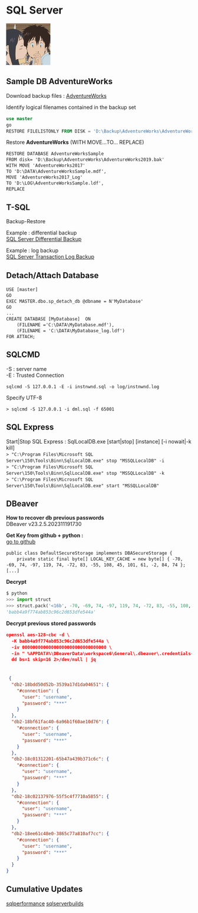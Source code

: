 # SQL Server
![Avatar](https://github.com/dgucc/sandbox/blob/main/tips/images/avatar.gif)  
## Sample DB **AdventureWorks**

Download backup files :
[AdventureWorks](https://github.com/Microsoft/sql-server-samples/releases/download/adventureworks/AdventureWorks2019.bak)  

Identify logical filenames contained in the backup set
```sql
use master
go
RESTORE FILELISTONLY FROM DISK = 'D:\Backup\AdventureWorks\AdventureWorks2019.bak' WITH FILE = 1  
```
Restore **AdventureWorks** (WITH MOVE...TO... REPLACE)  
```mssql
RESTORE DATABASE AdventureWorksSample
FROM disk= 'D:\Backup\AdventureWorks\AdventureWorks2019.bak'
WITH MOVE 'AdventureWorks2017' 
TO 'D:\DATA\AdventureWorksSample.mdf',
MOVE 'AdventureWorks2017_Log' 
TO 'D:\LOG\AdventureWorksSample.ldf',
REPLACE
```

## T-SQL

Backup-Restore  

Example : differential backup  
[SQL Server Differential Backup](https://www.sqlservertutorial.net/sql-server-administration/sql-server-differential-backup/)  

Example : log backup  
[SQL Server Transaction Log Backup](https://www.sqlservertutorial.net/sql-server-administration/sql-server-transaction-log-backup/)  

## Detach/Attach Database  
```mssql
USE [master]
GO
EXEC MASTER.dbo.sp_detach_db @dbname = N'MyDatabase'
GO
...
CREATE DATABASE [MyDatabase]  ON 
	(FILENAME ='C:\DATA\MyDatabase.mdf'), 
	(FILENAME = 'C:\DATA\MyDatabase_log.ldf') 
FOR ATTACH; 
```

## SQLCMD  
 -S : server name  
 -E : Trusted Connection  
```mssql
sqlcmd -S 127.0.0.1 -E -i instnwnd.sql -o log/instnwnd.log  
```

Specify UTF-8  
```mssql
> sqlcmd -S 127.0.0.1 -i dml.sql -f 65001
```
## SQL Express

Start|Stop SQL Express :  SqlLocalDB.exe [start|stop] [instance] [-i nowait|-k kill]  
`> "C:\Program Files\Microsoft SQL Server\150\Tools\Binn\SqlLocalDB.exe" stop "MSSQLLocalDB" -i `  
`> "C:\Program Files\Microsoft SQL Server\150\Tools\Binn\SqlLocalDB.exe" stop "MSSQLLocalDB" -k `  
`> "C:\Program Files\Microsoft SQL Server\150\Tools\Binn\SqlLocalDB.exe" start "MSSQLLocalDB" `  

## DBeaver
**How to recover db previous passwords**  
DBeaver v23.2.5.202311191730  

**Get Key from github + python :**  
[go to github](https://github.com/dbeaver/dbeaver/blob/d69a75e63bf0a00e37f6b4ab9c9aa4fcaa0ded23/plugins/org.jkiss.dbeaver.model/src/org/jkiss/dbeaver/model/impl/app/DefaultSecureStorage.java#L32
)  
```
public class DefaultSecureStorage implements DBASecureStorage {
    private static final byte[] LOCAL_KEY_CACHE = new byte[] { -70, -69, 74, -97, 119, 74, -72, 83, -55, 108, 45, 101, 61, -2, 84, 74 };
[...]
```

**Decrypt** 
```python
$ python
>>> import struct
>>> struct.pack('<16b', -70, -69, 74, -97, 119, 74, -72, 83, -55, 108, 45, 101, 61, -2, 84, 74).hex()
'babb4a9f774ab853c96c2d653dfe544a'
```

**Decrypt previous stored passwords**  
```json
openssl aes-128-cbc -d \
  -K babb4a9f774ab853c96c2d653dfe544a \
  -iv 00000000000000000000000000000000 \
  -in " %APPDATA%\DBeaverData\workspace6\General\.dbeaver\.credentials-config.json.bak" | \
  dd bs=1 skip=16 2>/dev/null | jq
  

 {
  "db2-18bdd50d52b-3539a17d1da04651": {
    "#connection": {
      "user": "username",
      "password": "***"
    }
  },
  "db2-18bf61fac40-6a96b1f60ae10d76": {
    "#connection": {
      "user": "username",
      "password": "***"
    }
  },
  "db2-18c01312201-65b47a439b371c6c": {
    "#connection": {
      "user": "username",
      "password": "***"
    }
  },
  "db2-18c02137976-55f5c4f7710a5855": {
    "#connection": {
      "user": "username",
      "password": "***"
    }
  },
  "db2-18ee61c48e0-3865c77a810af7cc": {
    "#connection": {
      "user": "username",
      "password": "***"
    }
  }
}
```


## Cumulative Updates 
[sqlperformance](https://sqlperformance.com/latest-builds)
[sqlserverbuilds](https://sqlserverbuilds.blogspot.com/)

